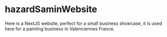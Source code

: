 # hazardSaminWebsite

Here is a NextJS website, perfect for a small business showcase, it is used here for a painting business in Valenciennes France.
